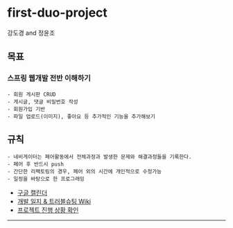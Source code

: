 # first-duo-project

강도경 and 정윤조

## 목표

### 스프링 웹개발 전반 이해하기
	- 회원 게시판 CRUD
	- 게시글, 댓글 비밀번호 작성
	- 회원가입 기반
	- 파일 업로드(이미지), 좋아요 등 추가적인 기능을 추가해보기
## 규칙
    - 네비게이터는 페어활동에서 전체과정과 발생한 문제와 해결과정들을 기록한다.
    - 페어 후 반드시 push
    - 간단한 리팩토링의 경우, 페어 외의 시간에 개인적으로 수정가능
    - 일정을 바탕으로 한 프로그래밍
    
- [구글 캘린더](https://calendar.google.com/calendar/embed?src=99483rpsa40lme9ejma7r5d164%40group.calendar.google.com&ctz=Asia%2FDili)
- [개발 일지 & 트러블슈팅 Wiki](https://github.com/jyj2187/first-duo-project/wiki)
- [프로젝트 진행 상황 확인](https://github.com/users/jyj2187/projects/2)
---
